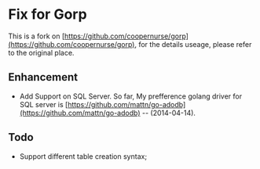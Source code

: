 # Fix for Gorp #

This is a fork on [https://github.com/coopernurse/gorp](https://github.com/coopernurse/gorp), for the details useage, please refer to the original place.

## Enhancement ##
  - Add Support on SQL Server. So far, My prefference golang driver for SQL server is [https://github.com/mattn/go-adodb](https://github.com/mattn/go-adodb) -- (2014-04-14).

## Todo ##
  - Support different table creation syntax;